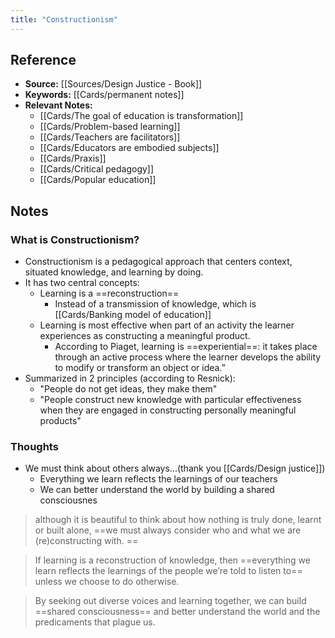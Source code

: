 ```yaml
---
title: "Constructionism"
---
```

## Reference
- **Source:** [[Sources/Design Justice - Book]]
- **Keywords:** [[Cards/permanent notes]]
- **Relevant Notes:** 
	- [[Cards/The goal of education is transformation]]
	- [[Cards/Problem-based learning]]
	- [[Cards/Teachers are facilitators]]
	- [[Cards/Educators are embodied subjects]]
	- [[Cards/Praxis]]
	- [[Cards/Critical pedagogy]]
	- [[Cards/Popular education]]

## Notes
### What is Constructionism?
+ Constructionism is a pedagogical approach that centers context, situated knowledge, and learning by doing.
+ It has two central concepts:
	+ Learning is a ==reconstruction==
		+ Instead of a transmission of knowledge, which is [[Cards/Banking model of education]]
	+ Learning is most effective when part of an activity the learner experiences as constructing a meaningful product.
		+ According to Piaget, learning is ==experiential==: it takes place through an active process where the learner develops the ability to modify or transform an object or idea.”
+ Summarized in 2 principles (according to Resnick):
	+ "People do not get ideas, they make them"
	+ "People construct new knowledge with particular effectiveness when they are engaged in constructing personally meaningful products"


### Thoughts
+ We must think about others always...(thank you [[Cards/Design justice]])
	+ Everything we learn reflects the learnings of our teachers
	+ We can better understand the world by building a shared consciousnes

> although it is beautiful to think about how nothing is truly done, learnt or built alone, ==we must always consider who and what we are (re)constructing with. ==

> If learning is a reconstruction of knowledge, then ==everything we learn reflects the learnings of the people we’re told to listen to== unless we choose to do otherwise.

> By seeking out diverse voices and learning together, we can build ==shared consciousness== and better understand the world and the predicaments that plague us.